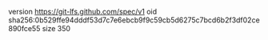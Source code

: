 version https://git-lfs.github.com/spec/v1
oid sha256:0b529ffe94dddf53d7c7e6ebcb9f9c59cb5d6275c7bcd6b2f3df02ce890fce55
size 350
